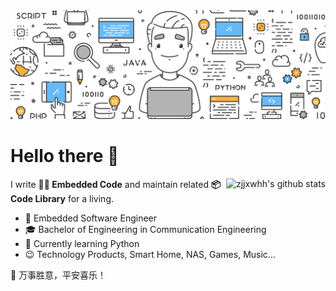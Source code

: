 <img src="https://github.com/zjjxwhh/zjjxwhh/blob/main/images/header.png">

# Hello there 👋

<img style="max-width: 450px" align="right" src="https://github-readme-stats.vercel.app/api?username=zjjxwhh&show_icons=true&icon_color=0366d6&bg_color=ffffff&hide_title=true&include_all_commits=true&count_private=true&hide_rank=true" alt="zjjxwhh's github stats"/>

I write **👨‍💻 Embedded Code** and maintain related **📦 Code Library** for a living.

- 💼 Embedded Software Engineer
- 🎓 Bachelor of Engineering in Communication Engineering
- 🌱 Currently learning Python
- 😉 Technology Products, Smart Home, NAS, Games, Music...

🌄 万事胜意，平安喜乐！
